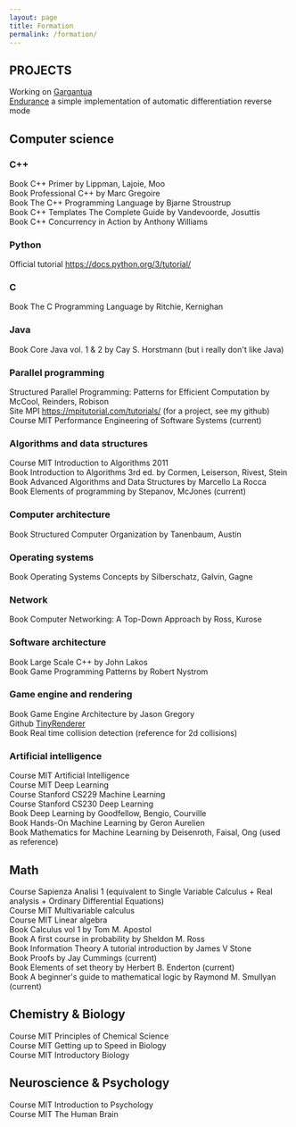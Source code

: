 ```yaml
---
layout: page
title: Formation
permalink: /formation/
---
```



## PROJECTS
Working on [Gargantua](https://github.com/Giully314/Gargantua)  
[Endurance](https://github.com/Giully314/Endurance) a simple implementation of automatic differentiation reverse mode  


## Computer science
### C++
Book C++ Primer by Lippman, Lajoie, Moo   
Book Professional C++ by Marc Gregoire  
Book The C++ Programming Language by Bjarne Stroustrup  
Book C++ Templates The Complete Guide by Vandevoorde, Josuttis  
Book C++ Concurrency in Action by Anthony Williams  


### Python
Official tutorial https://docs.python.org/3/tutorial/  


### C
Book The C Programming Language by Ritchie, Kernighan  


### Java 
Book Core Java vol. 1 & 2 by Cay S. Horstmann (but i really don't like Java)  


### Parallel programming
Structured Parallel Programming: Patterns for Efficient Computation by McCool, Reinders, Robison  
Site MPI https://mpitutorial.com/tutorials/ (for a project, see my github)  
Course MIT Performance Engineering of Software Systems (current)  



### Algorithms and data structures
Course MIT Introduction to Algorithms 2011  
Book Introduction to Algorithms 3rd ed. by Cormen, Leiserson, Rivest, Stein  
Book Advanced Algorithms and Data Structures by Marcello  La Rocca  
Book Elements of programming by Stepanov, McJones (current)  


### Computer architecture
Book Structured Computer Organization by Tanenbaum, Austin  

### Operating systems
Book Operating Systems Concepts by Silberschatz, Galvin, Gagne  

### Network
Book Computer Networking: A Top-Down Approach by Ross, Kurose  

### Software architecture
Book Large Scale C++ by John Lakos  
Book Game Programming Patterns by Robert Nystrom  


### Game engine and rendering
Book Game Engine Architecture by Jason Gregory  
Github [TinyRenderer](https://github.com/ssloy/tinyrenderer/wiki/Lesson-0:-getting-started)  
Book Real time collision detection (reference for 2d collisions)  



### Artificial intelligence
Course MIT Artificial Intelligence  
Course MIT Deep Learning  
Course Stanford CS229 Machine Learning  
Course Stanford CS230 Deep Learning  
Book Deep Learning by Goodfellow, Bengio, Courville  
Book Hands-On Machine Learning by Geron Aurelien  
Book Mathematics for Machine Learning by Deisenroth, Faisal, Ong (used as reference)  


## Math
Course Sapienza Analisi 1 (equivalent to Single Variable Calculus + Real analysis + Ordinary Differential Equations)  
Course MIT Multivariable calculus  
Course MIT Linear algebra  
Book Calculus vol 1 by Tom M. Apostol  
Book A first course in probability by Sheldon M. Ross  
Book Information Theory A tutorial introduction by James V Stone  
Book Proofs by Jay Cummings (current)  
Book Elements of set theory by Herbert B. Enderton (current)  
Book A beginner's guide to mathematical logic by Raymond M. Smullyan (current)  



## Chemistry & Biology
Course MIT Principles of Chemical Science  
Course MIT Getting up to Speed in Biology  
Course MIT Introductory Biology  




## Neuroscience & Psychology
Course MIT Introduction to Psychology  
Course MIT The Human Brain   

